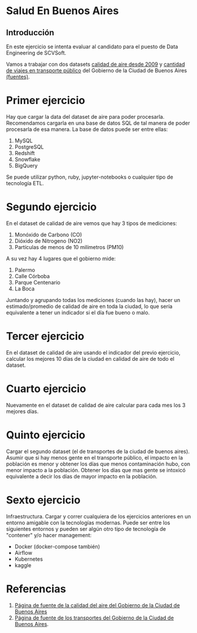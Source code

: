 Salud En Buenos Aires
=====================

Introducción
------------

En este ejercicio se intenta evaluar al candidato para el puesto de Data Engineering de SCVSoft.

Vamos a trabajar con dos datasets [calidad de aire desde 2009](https://cdn.buenosaires.gob.ar/datosabiertos/datasets/agencia-de-proteccion-ambiental/calidad-aire/calidad-aire.csv) y [cantidad de viajes en transporte público](https://cdn.buenosaires.gob.ar/datosabiertos/datasets/transporte-y-obras-publicas/sube/dataset_viajes_sube.csv) del Gobierno de la Ciudad de Buenos Aires [(fuentes)](#referencias).

Primer ejercicio
================

Hay que cargar la data del dataset de aire para poder procesarla. Recomendamos cargarla en una base de datos SQL de tal manera de poder procesarla de esa manera. La base de datos puede ser entre ellas:
1. MySQL
2. PostgreSQL
3. Redshift
4. Snowflake
5. BigQuery

Se puede utilizar python, ruby, jupyter-notebooks o cualquier tipo de tecnología ETL.

Segundo ejercicio
=================

En el dataset de calidad de aire vemos que hay 3 tipos de mediciones:

1. Monóxido de Carbono (CO)
2. Dióxido de Nitrogeno (NO2)
3. Partículas de menos de 10 milímetros (PM10)

A su vez hay 4 lugares que el gobierno mide:
1. Palermo
2. Calle Córboba
3. Parque Centenario
4. La Boca

Juntando y agrupando todas los mediciones (cuando las hay), hacer un estimado/promedio de calidad de aire en toda la ciudad, lo que sería equivalente a tener un indicador si el día fue bueno o malo.

Tercer ejercicio
================

En el dataset de calidad de aire usando el indicador del previo ejercicio, calcular los mejores 10 días de la ciudad en calidad de aire de todo el dataset.

Cuarto ejercicio
================

Nuevamente en el dataset de calidad de aire calcular para cada mes los 3 mejores días.

Quinto ejercicio
================

Cargar el segundo dataset (el de transportes de la ciudad de buenos aires). Asumir que si hay menos gente en el transporte público, el impacto en la población es menor y obtener los días que menos contaminación hubo, con menor impacto a la población. Obtener los días que mas gente se intoxicó equivalente a decir los días de mayor impacto en la población.

Sexto ejercicio
===============

Infraestructura. Cargar y correr cualquiera de los ejercicios anteriores en un entorno amigable con la tecnologías modernas. Puede ser entre los siguientes entornos y pueden ser algún otro tipo de tecnología de "contener" y/o hacer management:

* Docker (docker-compose también)
* Airflow
* Kubernetes
* kaggle

Referencias
===========
1. [Página de fuente de la calidad del aire del Gobierno de la Ciudad de Buenos Aires](https://data.buenosaires.gob.ar/dataset/calidad-aire)
2. [Página de fuente de los transportes del Gobierno de la Ciudad de Buenos Aires](https://data.buenosaires.gob.ar/dataset/sube).

